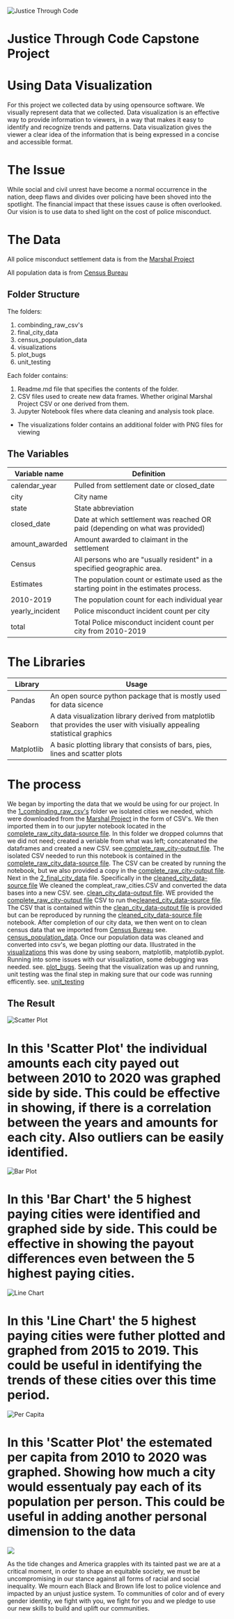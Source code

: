 ![Justice Through Code](https://github.com/shethinksnyc/JTC_WOW_CAPSTONE/blob/main/readme_img/jtc.jpg?raw=true)

# Justice Through Code Capstone Project

# Using Data Visualization 

For this project we collected data by using opensource software. We visually represent data that we collected. Data visualization is an effective way to provide information to viewers, in a way that makes it easy to identify and recognize trends and patterns. Data visualization gives the viewer a clear idea of the information that is being expressed in a concise and accessible format.

# The Issue 
While social and civil unrest have become a normal occurrence in the nation, deep flaws and divides over policing have been shoved into the spotlight. The financial impact that these issues cause is often overlooked. Our vision is to use data to shed light on the cost of police misconduct. 

# The Data

All police misconduct settlement data is from the [Marshal Project](https://github.com/themarshallproject/police-settlements) 

All population data is from [Census Bureau](https://www.census.gov/)

## Folder Structure
The folders:
1. combinding_raw_csv's
2. final_city_data
3. census_population_data
4. visualizations
5. plot_bugs
6. unit_testing

Each folder contains:
1. Readme.md file that specifies the contents of the folder.
2. CSV files used to create new data frames. Whether original Marshal Project CSV or one derived from them.
3. Jupyter Notebook files where data cleaning and analysis took place.
* The visualizations folder contains an additional folder with PNG files for viewing

## The Variables
Variable name | Definition
--------------| -----------------
calendar_year | Pulled from settlement date or closed_date
city | City name
state | State abbreviation
closed_date | Date at which settlement was reached OR paid (depending on what was provided)
amount_awarded | Amount awarded to claimant in the settlement
Census | All persons who are "usually resident" in a specified geographic area.
Estimates    | The population count or estimate used as the starting point in the estimates process.
2010-2019 | The population count for each individual year
yearly_incident | Police misconduct incident count per city 
total  | Total Police misconduct incident count per city from 2010-2019

# The Libraries
Library    | Usage 
---------|----------------------------------
Pandas  | An open source python package that is mostly used for data sicence
Seaborn | A data visualization library derived from matplotlib that provides the user with visiually appealing statistical graphics 
Matplotlib | A basic plotting library that consists of bars, pies, lines and scatter plots 

# The process 
We began by importing the data that we would be using for our project. In the [1_combinding_raw_csv's](https://github.com/shethinksnyc/JTC_WOW_CAPSTONE/tree/main/1%20combinding_raw_csv's) folder we isolated cities we needed, which were downloaded from the [Marshal Project](https://github.com/themarshallproject/police-settlements) in the form of CSV's. We then imported them in to our jupyter notebook located in the [complete_raw_city_data-source file](https://github.com/shethinksnyc/JTC_WOW_CAPSTONE/tree/main/1%20combinding_raw_csv's/complete_raw_city_data-source%20file). In this folder we dropped columns that we did not need; created a veriable from what was left; concatenated the dataframes and created a new CSV. see.[complete_raw_city-output file](https://github.com/shethinksnyc/JTC_WOW_CAPSTONE/tree/main/1%20combinding_raw_csv's/complete_raw_city-output%20file). The isolated CSV needed to run this notebook is contained in the [complete_raw_city_data-source file](https://github.com/shethinksnyc/JTC_WOW_CAPSTONE/tree/main/1%20combinding_raw_csv's/complete_raw_city_data-source%20file). The CSV can be created by running the notebook, but we also provided a copy in the [complete_raw_city-output file](https://github.com/shethinksnyc/JTC_WOW_CAPSTONE/tree/main/1%20combinding_raw_csv's/complete_raw_city-output%20file). Next in the [2_final_city_data](https://github.com/shethinksnyc/JTC_WOW_CAPSTONE/tree/main/2%20final_city_data) file. Specifically in the [cleaned_city_data-source file](https://github.com/shethinksnyc/JTC_WOW_CAPSTONE/tree/main/2%20final_city_data/cleaned_city_data-source%20file) We cleaned the compleat_raw_cities.CSV and converted the data bases into a new CSV. see. [clean_city_data-output file](https://github.com/shethinksnyc/JTC_WOW_CAPSTONE/tree/main/2%20final_city_data/clean_city_data-output%20file). WE provided the  [complete_raw_city-output file](https://github.com/shethinksnyc/JTC_WOW_CAPSTONE/tree/main/1%20combinding_raw_csv's/complete_raw_city-output%20file) CSV to run the[cleaned_city_data-source file](https://github.com/shethinksnyc/JTC_WOW_CAPSTONE/tree/main/2%20final_city_data/cleaned_city_data-source%20file). The CSV that is contained within the [clean_city_data-output file](https://github.com/shethinksnyc/JTC_WOW_CAPSTONE/tree/main/2%20final_city_data/clean_city_data-output%20file) is provided but can be reproduced by running the [cleaned_city_data-source file](https://github.com/shethinksnyc/JTC_WOW_CAPSTONE/tree/main/2%20final_city_data/cleaned_city_data-source%20file) notebook.       After completion of our city data, we then went on to clean census data that we imported from [Census Bureau](https://www.census.gov/) see. [census_population_data](https://github.com/shethinksnyc/JTC_WOW_CAPSTONE/tree/main/census_population_data). Once our population data was cleaned and converted into csv's, we began plotting our data. Illustrated in the [visualizations](https://github.com/shethinksnyc/JTC_WOW_CAPSTONE/tree/main/visualizations) this was done by using seaborn, matplotlib, matplotlib.pyplot. Running into some issues with our visualization, some debugging was needed. see. [plot_bugs](https://github.com/shethinksnyc/JTC_WOW_CAPSTONE/tree/main/plot_bugs). Seeing that the visualization was up and running, unit testing was the final step in making sure that our code was running efficently. see. [unit_testing](https://github.com/shethinksnyc/JTC_WOW_CAPSTONE/tree/main/unit_testing)


## The Result

![Scatter Plot](https://github.com/shethinksnyc/JTC_WOW_CAPSTONE/blob/main/visualizations/PNG%20images/scatter_plot.png?raw=true)
# In this 'Scatter Plot' the individual amounts each city payed out between 2010 to 2020 was graphed side by side. This could be effective in showing, if there is a correlation between the years and amounts for each city. Also outliers can be easily identified. 

![Bar Plot](https://github.com/shethinksnyc/JTC_WOW_CAPSTONE/blob/main/visualizations/PNG%20images/top_5_bar.png?raw=true)
# In this 'Bar Chart' the 5 highest paying cities were identified and graphed side by side. This could be effective in showing the payout differences even between the 5 highest paying cities.
![Line Chart](https://github.com/shethinksnyc/JTC_WOW_CAPSTONE/blob/main/visualizations/PNG%20images/top_5_line.png?raw=true)
# In this 'Line Chart' the 5 highest paying cities were futher plotted and graphed from 2015 to 2019. This could be useful in identifying the trends of these cities over this time period. 
![Per Capita](https://github.com/shethinksnyc/JTC_WOW_CAPSTONE/blob/main/visualizations/PNG%20images/per_capita.png?raw=true)
# In this 'Scatter Plot' the estemated per capita from 2010 to 2020 was graphed. Showing how much a city would essentualy pay each of its population per person. This could be useful in adding another personal dimension to the data



![](https://github.com/shethinksnyc/JTC_WOW_CAPSTONE/blob/main/readme_img/statement-of-solidarity.jpg?raw=true)

As the tide changes and America grapples with its tainted past we are at a critical moment, in order to shape an equitable society, we must be uncompromising in our stance against all forms of racial and social inequality. We mourn each Black and Brown life lost to police violence and impacted by an unjust justice system. To communities of color and of every gender identity, we fight with you, we fight for you and we pledge to use our new skills to build and uplift our communities. 